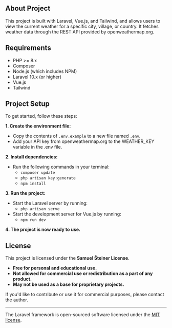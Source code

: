 ## About Project

This project is built with Laravel, Vue.js, and Tailwind, and allows users to view the current weather for a specific city, village, or country. It fetches weather data through the REST API provided by openweathermap.org.

## Requirements

- PHP >= 8.x
- Composer
- Node.js (which includes NPM)
- Laravel 10.x (or higher)
- Vue.js
- Tailwind

## Project Setup

To get started, follow these steps:

**1. Create the environment file:**
   - Copy the contents of `.env.example` to a new file named `.env`.
   - Add your API key from openweathermap.org to the WEATHER_KEY variable in the .env file.

**2. Install dependencies:**
   - Run the following commands in your terminal:
     - `composer update`
     - `php artisan key:generate`
     - `npm install`
       
**3. Run the project:**
   - Start the Laravel server by running:
     - `php artisan serve`
   - Start the development server for Vue.js by running:
     - `npm run dev`
       
**4. The project is now ready to use.**

## License

This project is licensed under the **Samuel Šteiner License**.

- **Free for personal and educational use.**
- **Not allowed for commercial use or redistribution as a part of any product.**
- **May not be used as a base for proprietary projects.**

If you'd like to contribute or use it for commercial purposes, please contact the author.

---

The Laravel framework is open-sourced software licensed under the [MIT license](https://opensource.org/licenses/MIT).
